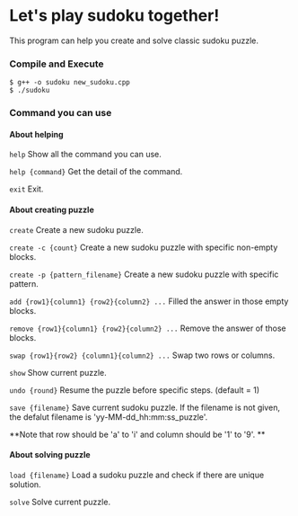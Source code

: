 # Let's play sudoku together!

This program can help you create and solve classic sudoku puzzle. 

### Compile and Execute

```
$ g++ -o sudoku new_sudoku.cpp
$ ./sudoku
```

### Command you can use


#### About helping
`help`
Show all the command you can use. 

`help {command}`
Get the detail of the command. 

`exit`
Exit. 

#### About creating puzzle
`create`
Create a new sudoku puzzle. 

`create -c {count}`
Create a new sudoku puzzle with specific non-empty blocks. 

`create -p {pattern_filename}`
Create a new sudoku puzzle with specific pattern. 

`add {row1}{column1} {row2}{column2} ...`
Filled the answer in those empty blocks.

`remove {row1}{column1} {row2}{column2} ...`
Remove the answer of those blocks.

`swap {row1}{row2} {column1}{column2} ...`
Swap two rows or columns.

`show`
Show current puzzle.

`undo {round}`
Resume the puzzle before specific steps. (default = 1)

`save {filename}`
Save current sudoku puzzle.
If the filename is not given, the defalut filename is 'yy-MM-dd_hh:mm:ss_puzzle'. 

**Note that row should be 'a' to 'i' and column should be '1' to '9'. **

#### About solving puzzle
`load {filename}`
Load a sudoku puzzle and check if there are unique solution.

`solve`
Solve current puzzle. 
